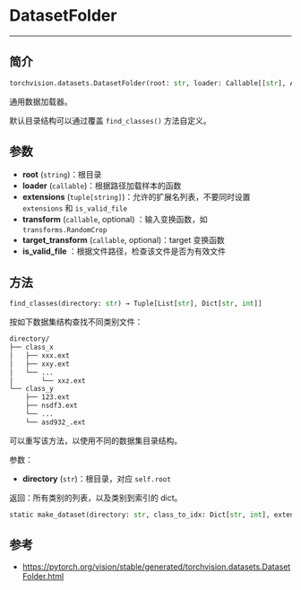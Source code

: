 # DatasetFolder

****

## 简介

```python
torchvision.datasets.DatasetFolder(root: str, loader: Callable[[str], Any], extensions: Optional[Tuple[str, ...]] = None, transform: Optional[Callable] = None, target_transform: Optional[Callable] = None, is_valid_file: Optional[Callable[[str], bool]] = None)
```

通用数据加载器。

默认目录结构可以通过覆盖 `find_classes()` 方法自定义。

## 参数

- **root** (`string`)：根目录
-  **loader** (`callable`)：根据路径加载样本的函数
-  **extensions** (`tuple[string]`)：允许的扩展名列表，不要同时设置 `extensions` 和 `is_valid_file`
-  **transform** (`callable`, optional) ：输入变换函数，如 `transforms.RandomCrop`
-  **target_transform** (`callable`, optional)：target 变换函数
-  **is_valid_file** ：根据文件路径，检查该文件是否为有效文件

## 方法

```python
find_classes(directory: str) → Tuple[List[str], Dict[str, int]]
```

按如下数据集结构查找不同类别文件：

```txt
directory/
├── class_x
│   ├── xxx.ext
│   ├── xxy.ext
│   └── ...
│       └── xxz.ext
└── class_y
    ├── 123.ext
    ├── nsdf3.ext
    └── ...
    └── asd932_.ext
```

可以重写该方法，以使用不同的数据集目录结构。

参数：

- **directory** (`str`)：根目录，对应 `self.root`

返回：所有类别的列表，以及类别到索引的 dict。

```python
static make_dataset(directory: str, class_to_idx: Dict[str, int], extensions: Optional[Tuple[str, ...]] = None, is_valid_file: Optional[Callable[[str], bool]] = None) → List[Tuple[str, int]]
```

## 参考

- https://pytorch.org/vision/stable/generated/torchvision.datasets.DatasetFolder.html
